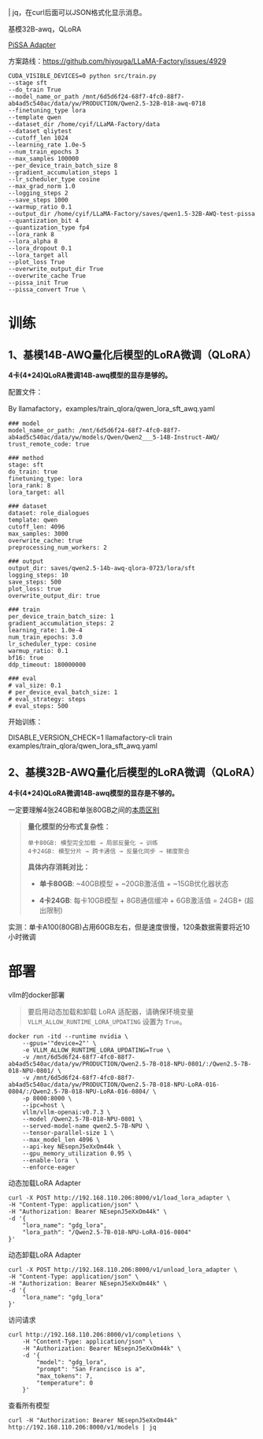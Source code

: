 \| jq，在curl后面可以JSON格式化显示消息。



基模32B-awq，QLoRA



[PiSSA Adapter](https://zhuanlan.zhihu.com/p/687583780)





方案路线：https://github.com/hiyouga/LLaMA-Factory/issues/4929

```shell
CUDA_VISIBLE_DEVICES=0 python src/train.py
--stage sft
--do_train True
--model_name_or_path /mnt/6d5d6f24-68f7-4fc0-88f7-ab4ad5c540ac/data/yw/PRODUCTION/Qwen2.5-32B-018-awq-0718
--finetuning_type lora
--template qwen
--dataset_dir /home/cyif/LLaMA-Factory/data
--dataset qliytest
--cutoff_len 1024
--learning_rate 1.0e-5
--num_train_epochs 3
--max_samples 100000
--per_device_train_batch_size 8
--gradient_accumulation_steps 1
--lr_scheduler_type cosine
--max_grad_norm 1.0
--logging_steps 2
--save_steps 1000
--warmup_ratio 0.1
--output_dir /home/cyif/LLaMA-Factory/saves/qwen1.5-32B-AWQ-test-pissa
--quantization_bit 4
--quantization_type fp4
--lora_rank 8
--lora_alpha 8
--lora_dropout 0.1
--lora_target all
--plot_loss True
--overwrite_output_dir True
--overwrite_cache True
--pissa_init True
--pissa_convert True \

```



# 训练

## 1、基模14B-AWQ量化后模型的LoRA微调（QLoRA）

**4卡(4\*24)QLoRA微调14B-awq模型的显存是够的。**

配置文件：

By llamafactory，examples/train\_qlora/qwen\_lora\_sft\_awq.yaml

```shell
### model
model_name_or_path: /mnt/6d5d6f24-68f7-4fc0-88f7-ab4ad5c540ac/data/yw/models/Qwen/Qwen2___5-14B-Instruct-AWQ/
trust_remote_code: true

### method
stage: sft
do_train: true
finetuning_type: lora
lora_rank: 8
lora_target: all

### dataset
dataset: role_dialogues
template: qwen
cutoff_len: 4096
max_samples: 3000
overwrite_cache: true
preprocessing_num_workers: 2

### output
output_dir: saves/qwen2.5-14b-awq-qlora-0723/lora/sft
logging_steps: 10
save_steps: 500
plot_loss: true
overwrite_output_dir: true

### train
per_device_train_batch_size: 1
gradient_accumulation_steps: 2
learning_rate: 1.0e-4
num_train_epochs: 3.0
lr_scheduler_type: cosine
warmup_ratio: 0.1
bf16: true
ddp_timeout: 180000000

### eval
# val_size: 0.1
# per_device_eval_batch_size: 1
# eval_strategy: steps
# eval_steps: 500
```

开始训练：

DISABLE\_VERSION\_CHECK=1 llamafactory-cli train examples/train\_qlora/qwen\_lora\_sft\_awq.yaml



## 2、基模32B-AWQ量化后模型的LoRA微调（QLoRA）

**4卡(4\*24)QLoRA微调14B-awq模型的显存是不够的。**

一定要理解4张24GB和单张80GB之间的[本质区别](https://claude.ai/chat/3ce17126-b700-47f8-aafd-94bc56586004)

> **量化模型的分布式复杂性：**
>
> ```plain&#x20;text
> 单卡80GB: 模型完全加载 → 局部反量化 → 训练
> 4卡24GB: 模型分片 → 跨卡通信 → 反量化同步 → 梯度聚合
> ```
>
> **具体内存消耗对比：**
>
> * **单卡80GB**: \~40GB模型 + \~20GB激活值 + \~15GB优化器状态
>
> * **4卡24GB**: 每卡10GB模型 + 8GB通信缓冲 + 6GB激活值 = 24GB+ (超出限制)

实测：单卡A100(80GB)占用60GB左右，但是速度很慢，120条数据需要将近10小时微调





# 部署

vllm的docker部署

> 要启用动态加载和卸载 LoRA 适配器，请确保环境变量 `VLLM_ALLOW_RUNTIME_LORA_UPDATING` 设置为 `True`。

```shell
docker run -itd --runtime nvidia \
    --gpus='"device=2"' \
    -e VLLM_ALLOW_RUNTIME_LORA_UPDATING=True \
    -v /mnt/6d5d6f24-68f7-4fc0-88f7-ab4ad5c540ac/data/yw/PRODUCTION/Qwen2.5-7B-018-NPU-0801/:/Qwen2.5-7B-018-NPU-0801/ \
    -v /mnt/6d5d6f24-68f7-4fc0-88f7-ab4ad5c540ac/data/yw/PRODUCTION/Qwen2.5-7B-018-NPU-LoRA-016-0804/:/Qwen2.5-7B-018-NPU-LoRA-016-0804/ \
    -p 8000:8000 \
    --ipc=host \
    vllm/vllm-openai:v0.7.3 \
    --model /Qwen2.5-7B-018-NPU-0801 \
    --served-model-name qwen2.5-7B-NPU \
    --tensor-parallel-size 1 \
    --max_model_len 4096 \
    --api-key NEsepnJ5eXxOm44k \
    --gpu_memory_utilization 0.95 \
    --enable-lora  \
    --enforce-eager
```



动态加载LoRA Adapter

```shell
curl -X POST http://192.168.110.206:8000/v1/load_lora_adapter \
-H "Content-Type: application/json" \
-H "Authorization: Bearer NEsepnJ5eXxOm44k" \
-d '{
    "lora_name": "gdg_lora",
    "lora_path": "/Qwen2.5-7B-018-NPU-LoRA-016-0804"
}'
```



动态卸载LoRA Adapter

```shell
curl -X POST http://192.168.110.206:8000/v1/unload_lora_adapter \
-H "Content-Type: application/json" \
-H "Authorization: Bearer NEsepnJ5eXxOm44k" \
-d '{
    "lora_name": "gdg_lora"
}'
```



访问请求

```shell
curl http://192.168.110.206:8000/v1/completions \
    -H "Content-Type: application/json" \
    -H "Authorization: Bearer NEsepnJ5eXxOm44k" \
    -d '{
        "model": "gdg_lora",
        "prompt": "San Francisco is a",
        "max_tokens": 7,
        "temperature": 0
    }'
```



查看所有模型

```shell
curl -H "Authorization: Bearer NEsepnJ5eXxOm44k" http://192.168.110.206:8000/v1/models | jq
```

